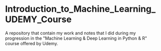 # Introduction_to_Machine_Learning_UDEMY_Course
A repository that contain my work and notes that I did during my progression in the "Machine Learning &amp; Deep Learning in Python &amp; R" course offered by Udemy.
